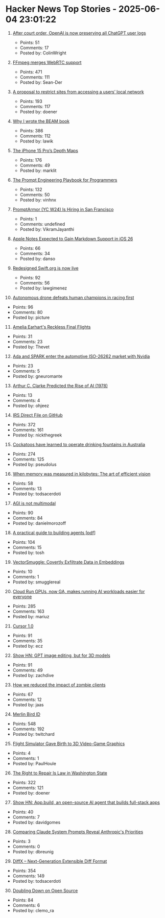 # Hacker News Top Stories - 2025-06-04 23:01:22

1. [After court order, OpenAI is now preserving all ChatGPT user logs](https://mastodon.laurenweinstein.org/@lauren/114627064774788581)
   - Points: 51
   - Comments: 17
   - Posted by: ColinWright

2. [FFmpeg merges WebRTC support](https://git.ffmpeg.org/gitweb/ffmpeg.git/commit/167e343bbe75515a80db8ee72ffa0c607c944a00)
   - Points: 471
   - Comments: 111
   - Posted by: Sean-Der

3. [A proposal to restrict sites from accessing a users’ local network](https://github.com/explainers-by-googlers/local-network-access)
   - Points: 193
   - Comments: 117
   - Posted by: doener

4. [Why I wrote the BEAM book](https://happihacking.com/blog/posts/2025/why_I_wrote_theBEAMBook/)
   - Points: 386
   - Comments: 112
   - Posted by: lawik

5. [The iPhone 15 Pro’s Depth Maps](https://tech.marksblogg.com/apple-iphone-15-pro-depth-map-heic.html)
   - Points: 176
   - Comments: 49
   - Posted by: marklit

6. [The Prompt Engineering Playbook for Programmers](https://addyo.substack.com/p/the-prompt-engineering-playbook-for)
   - Points: 132
   - Comments: 50
   - Posted by: vinhnx

7. [PromptArmor (YC W24) Is Hiring in San Francisco](https://www.ycombinator.com/companies/promptarmor/jobs/hZ3xFlj-founding-engineer-full-stack)
   - Points: 1
   - Comments: undefined
   - Posted by: VikramJayanthi

8. [Apple Notes Expected to Gain Markdown Support in iOS 26](https://www.macrumors.com/2025/06/04/apple-notes-rumored-markdown-support-ios-26/)
   - Points: 66
   - Comments: 34
   - Posted by: danso

9. [Redesigned Swift.org is now live](https://swift.org/)
   - Points: 92
   - Comments: 56
   - Posted by: lawgimenez

10. [Autonomous drone defeats human champions in racing first](https://www.tudelft.nl/en/2025/lr/autonomous-drone-from-tu-delft-defeats-human-champions-in-historic-racing-first)
   - Points: 96
   - Comments: 80
   - Posted by: picture

11. [Amelia Earhart's Reckless Final Flights](https://www.newyorker.com/magazine/2025/06/09/amelia-earharts-reckless-final-flights)
   - Points: 31
   - Comments: 23
   - Posted by: Thevet

12. [Ada and SPARK enter the automotive ISO-26262 market with Nvidia](https://www.adacore.com/press/ada-and-spark-enter-the-automotive-iso-26262-market-with-nvidia)
   - Points: 23
   - Comments: 5
   - Posted by: gneuromante

13. [Arthur C. Clarke Predicted the Rise of AI (1978)](https://www.openculture.com/2024/12/arthur-c-clarke-predicts-the-rise-of-artificial-intelligence-questions-what-will-happen-to-humanity-1978.html)
   - Points: 13
   - Comments: 4
   - Posted by: ohjeez

14. [IRS Direct File on GitHub](https://chrisgiven.com/2025/05/direct-file-on-github/)
   - Points: 372
   - Comments: 161
   - Posted by: nickthegreek

15. [Cockatoos have learned to operate drinking fountains in Australia](https://www.science.org/content/article/cockatoos-have-learned-operate-drinking-fountains-australia)
   - Points: 274
   - Comments: 125
   - Posted by: pseudolus

16. [When memory was measured in kilobytes: The art of efficient vision](https://www.softwareheritage.org/2025/06/04/history_computer_vision/)
   - Points: 58
   - Comments: 13
   - Posted by: todsacerdoti

17. [AGI is not multimodal](https://thegradient.pub/agi-is-not-multimodal/)
   - Points: 90
   - Comments: 84
   - Posted by: danielmorozoff

18. [A practical guide to building agents [pdf]](https://cdn.openai.com/business-guides-and-resources/a-practical-guide-to-building-agents.pdf)
   - Points: 104
   - Comments: 15
   - Posted by: tosh

19. [VectorSmuggle: Covertly Exfiltrate Data in Embeddings](https://github.com/jaschadub/VectorSmuggle)
   - Points: 10
   - Comments: 1
   - Posted by: smugglereal

20. [Cloud Run GPUs, now GA, makes running AI workloads easier for everyone](https://cloud.google.com/blog/products/serverless/cloud-run-gpus-are-now-generally-available)
   - Points: 285
   - Comments: 163
   - Posted by: mariuz

21. [Cursor 1.0](https://www.cursor.com/en/changelog/1-0)
   - Points: 91
   - Comments: 35
   - Posted by: ecz

22. [Show HN: GPT image editing, but for 3D models](https://www.adamcad.com/)
   - Points: 91
   - Comments: 49
   - Posted by: zachdive

23. [How we reduced the impact of zombie clients](https://letsencrypt.org/2025/06/04/how-we-reduced-the-impact-of-zombie-clients/)
   - Points: 67
   - Comments: 12
   - Posted by: jaas

24. [Merlin Bird ID](https://merlin.allaboutbirds.org/)
   - Points: 548
   - Comments: 192
   - Posted by: twitchard

25. [Flight Simulator Gave Birth to 3D Video-Game Graphics](https://spectrum.ieee.org/microsoft-flight-simulator)
   - Points: 4
   - Comments: 1
   - Posted by: PaulHoule

26. [The Right to Repair Is Law in Washington State](https://www.eff.org/deeplinks/2025/06/right-repair-law-washington-state)
   - Points: 322
   - Comments: 121
   - Posted by: doener

27. [Show HN: App.build, an open-source AI agent that builds full-stack apps](https://www.app.build/)
   - Points: 40
   - Comments: 7
   - Posted by: davidgomes

28. [Comparing Claude System Prompts Reveal Anthropic's Priorities](https://www.dbreunig.com/2025/06/03/comparing-system-prompts-across-claude-versions.html)
   - Points: 3
   - Comments: 0
   - Posted by: dbreunig

29. [DiffX – Next-Generation Extensible Diff Format](https://diffx.org/)
   - Points: 354
   - Comments: 149
   - Posted by: todsacerdoti

30. [Doubling Down on Open Source](https://langfuse.com/blog/2025-06-04-open-sourcing-langfuse-product)
   - Points: 84
   - Comments: 6
   - Posted by: clemo_ra

